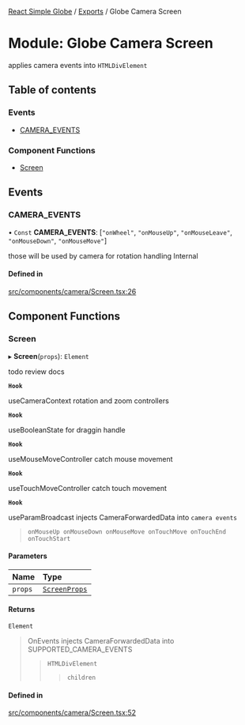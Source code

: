 [React Simple Globe](../README.md) / [Exports](../modules.md) / Globe Camera Screen

# Module: Globe Camera Screen

applies camera events into `HTMLDivElement`

## Table of contents

### Events

- [CAMERA\_EVENTS](Globe_Camera_Screen.md#camera_events)

### Component Functions

- [Screen](Globe_Camera_Screen.md#screen)

## Events

### CAMERA\_EVENTS

• `Const` **CAMERA\_EVENTS**: [``"onWheel"``, ``"onMouseUp"``, ``"onMouseLeave"``, ``"onMouseDown"``, ``"onMouseMove"``]

those will be used by camera for rotation handling
 Internal

#### Defined in

[src/components/camera/Screen.tsx:26](https://github.com/Gaushao/d3-react-globe/blob/d269768/src/components/camera/Screen.tsx#L26)

## Component Functions

### Screen

▸ **Screen**(`props`): `Element`

todo review docs

**`Hook`**

useCameraContext rotation and zoom controllers

**`Hook`**

useBooleanState for draggin handle

**`Hook`**

useMouseMoveController catch mouse movement

**`Hook`**

useTouchMoveController catch touch movement

**`Hook`**

useParamBroadcast injects CameraForwardedData into `camera events`
>`onMouseUp onMouseDown onMouseMove onTouchMove onTouchEnd onTouchStart`

#### Parameters

| Name | Type |
| :------ | :------ |
| `props` | [`ScreenProps`](../interfaces/Globe_Camera_Types.ScreenProps.md) |

#### Returns

`Element`

>OnEvents injects CameraForwardedData into SUPPORTED_CAMERA_EVENTS
>>`HTMLDivElement`
>>>`children`

#### Defined in

[src/components/camera/Screen.tsx:52](https://github.com/Gaushao/d3-react-globe/blob/d269768/src/components/camera/Screen.tsx#L52)
